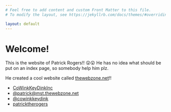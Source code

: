 ```yaml
---
# Feel free to add content and custom Front Matter to this file.
# To modify the layout, see https://jekyllrb.com/docs/themes/#overriding-theme-defaults

layout: default
---
```

# Welcome!

This is the website of Patrick Rogers!! 😲😲 He has no idea what should be put
on an index page, so somebody help him plz.

He created a cool website called [thewebzone.net][2]!!

[1]: assets/construction.gif
[2]: https://thewebzone.net

 - <a href="https://github.com/CoWinkKeyDinkInc"><i class="fab fa-fw fa-github"></i> CoWinkKeyDinkInc</a>
 - <a rel="me" href="https://mst.thewebzone.net/@patrick"><i class="fab fa-fw fa-mastodon"></i> @patrick@mst.thewebzone.net</a>
 - <a href="https://twitter.com/cowinkkeydink"><i class="fab fa-fw fa-twitter"></i> @cowinkkeydink</a>
 - <a href="https://instagram.com/patricktherogers"><i class="fab fa-fw fa-instagram"></i> patricktherogers</a>
